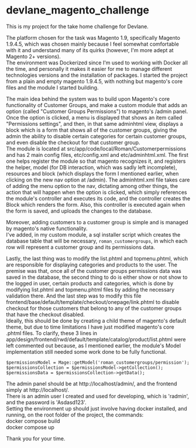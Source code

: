 # devlane_magento_challenge

This is my project for the take home challenge for Devlane.  

The platform chosen for the task was Magento 1.9, specifically Magento 1.9.4.5, which was chosen mainly because I feel somewhat comfortable with it and understand many of its quirks (however, I'm more adept at Magento 2+ versions).  
The environment was Dockerized since I'm used to working with Docker all the time, and personally it makes it easier for me to manage different technologies versions and the installation of packages. I started the project from a plain and empty magento 1.9.4.5, with nothing but magento's core files and the module I started building.

The main idea behind the system was to build upon Magento's core functionality of Customer Groups, and make a custom module that adds an option (called "Customer Groups Permissions") to magento's /admin panel.  
Once the option is clicked, a menu is displayed that shows an item called "Permissions settings", and then, in that same adminhtml view, displays a block which is a form that shows all of the customer groups, giving the admin the ability to disable certain categories for certain customer groups, and even disable the checkout for that customer group.  
The module is located at src/app/code/local/Roman/Customerpermissions and has 2 main config files, etc/config.xml and etc/adminhtml.xml. The first one helps register the module so that magento recognizes it, and registers the helper, model (for DB interaction, which was sadly left incomplete), resources and block (which displays the form I mentioned earlier, when clicking on the new nav option at /admin). The adminhtml.xml file takes care of adding the menu option to the nav, dictating among other things, the action that will happen when the option is clicked, which simply references the module's controller and executes its code, and the controller creates the Block which renders the form. Also, this controller is executed again when the form is saved, and uploads the changes to the database.

Moreover, adding customers to a customer group is simple and is managed by magento's native functionality.  
I've added, in my custom module, a sql installer script which creates the database table that will be necessary, `roman_customergroups`, in which each row will represent a customer group and its permissions data.  

Lastly, the last thing was to modify the list.phtml and topmenu.phtml, which are responsible for displaying categories and products to the user. The premise was that, once all of the customer groups permissions data was saved in the database, the second thing to do is either show or not show to the logged in user, certain products and categories, which is done by modifying list.phtml and topmenu.phtml files by adding the necessary validation there. And the last step was to modify this file frontend/base/default/template/checkout/onepage/link.phtml to disable checkout for those customers that belong to any of the customer groups that have the checkout disabled.  
Ideally, this should be done by creating a child theme of magento's default theme, but due to time limitations I have just modified magento's core .phtml files. To clarify, these 3 lines in app/design/frontend/rwd/default/template/catalog/product/list.phtml were left commented out because, as I mentioned earlier, the module's Model implementation still needed some work done to be fully functional.
```
$permissionsModel = Mage::getModel('roman_customergroups/permission');
$permissionsCollection = $permissionsModel->getCollection();
$permissionsData = $permissionsCollection->getData();
```

The admin panel should be at http://localhost/admin/, and the frontend simply at http://localhost/.  
There is an admin user I created and used for developing, which is 'radmin', and the password is 'Asdasd123'.  
Setting the environment up should just involve having docker installed, and running, on the root folder of the project, the commands:  
docker compose build  
docker compose up  
  
  
Thank you for your time.
